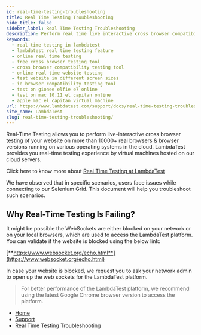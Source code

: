 ```yaml
---
id: real-time-testing-troubleshooting
title: Real Time Testing Troubleshooting
hide_title: false
sidebar_label: Real Time Testing Troubleshooting
description: Perform real time live interactive cross browser compatibility testing of your website or web application with LambdaTest.
keywords:
  - real time testing in lambdatest
  - lambdatest real time testing feature
  - online real time testing
  - free cross browser testing tool
  - cross browser compatibility testing tool
  - online real time website testing
  - test website in different screen sizes
  - ie browser compatibility testing tool
  - test on gionee elfie e7 online
  - test on mac 10.11 el capitan online
  - apple mac el capitan virtual machine
url: https://www.lambdatest.com/support/docs/real-time-testing-troubleshooting/
site_name: LambdaTest
slug: real-time-testing-troubleshooting/
---
```


<script type="application/ld+json"
      dangerouslySetInnerHTML={{ __html: JSON.stringify({
       "@context": "https://schema.org",
        "@type": "BreadcrumbList",
        "itemListElement": [{
          "@type": "ListItem",
          "position": 1,
          "name": "LambdaTest",
          "item": "https://www.lambdatest.com"
        },{
          "@type": "ListItem",
          "position": 2,
          "name": "Support",
          "item": "https://www.lambdatest.com/support/docs/"
        },{
          "@type": "ListItem",
          "position": 3,
          "name": "Real Time Testing Troubleshooting",
          "item": "https://www.lambdatest.com/support/docs/real-time-testing-troubleshooting/"
        }]
      })
    }}
></script>

Real-Time Testing allows you to perform live-interactive cross browser testing of your website on more than 10000+ real browsers & browser versions running on various operating systems in the cloud. LambdaTest provides you real-time testing experience by virtual machines hosted on our cloud servers.

Click here to know more about [Real Time Testing at LambdaTest](/support/docs/getting-started-with-desktop-browser-real-time-testing/)

We have observed that in specific scenarios, users face issues while connecting to our Selenium Grid. This document will help you troubleshoot such scenarios.

## Why Real-Time Testing Is Failing?

It might be possible the WebSockets are either blocked on your network or on your local browsers, which are used to access the LambdaTest platform. You can validate if the website is blocked using the below link:

[**https://www.websocket.org/echo.html**](https://www.websocket.org/echo.html)

In case your website is blocked, we request you to ask your network admin to open up the web sockets for the LambdaTest platform.

> For better performance of the LambdaTest platform, we recommend using the latest Google Chrome browser version to access the platform.

<nav aria-label="breadcrumbs">
  <ul className="breadcrumbs">
    <li className="breadcrumbs__item">
      <a className="breadcrumbs__link" href="https://www.lambdatest.com">Home</a>
    </li>
    <li className="breadcrumbs__item">
      <a className="breadcrumbs__link" target="_ self" href="https://www.lambdatest.com/support/docs/">Support</a>
    </li>
    <li className="breadcrumbs__item breadcrumbs__item--active">
      <span className="breadcrumbs__link">Real Time Testing Troubleshooting</span>
    </li>
  </ul>
</nav>